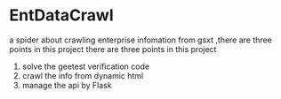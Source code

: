 # EntDataCrawl
a spider about crawling enterprise infomation from gsxt ,there are three points in this project
there are three points in this project
1. solve the geetest verification code
2. crawl the info from dynamic html
3. manage the api by Flask
